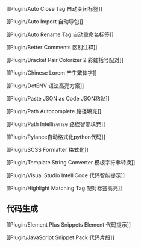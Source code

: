 
[[Plugin/Auto Close Tag 自动关闭标签]]

[[Plugin/Auto Import 自动导包]]

[[Plugin/Auto Rename Tag 自动重命名标签]]

[[Plugin/Better Comments 区别注释]]

[[Plugin/Bracket Pair Colorizer 2 彩虹括号配对]]

[[Plugin/Chinese Lorem 产生繁体字]]

[[Plugin/DotENV 语法高亮方案]]

[[Plugin/Paste JSON as Code JSON粘贴]]

[[Plugin/Path Autocomplete 路径填充]]

[[Plugin/Path Intellisense 路径智能填充]]

[[Plugin/Pylance自动格式化python代码]]

[[Plugin/SCSS Formatter 格式化]]

[[Plugin/Template String Converter 模板字符串转换]]

[[Plugin/Visual Studio IntelliCode 代码智能提示]]

[[Plugin/Highlight Matching Tag 配对标签高亮]]

## 代码生成

[[Plugin/Element Plus Snippets Element 代码提示]]

[[Plugin/JavaScript Snippet Pack 代码片段]]






